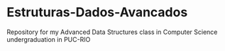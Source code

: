 # Estruturas-Dados-Avancados
Repository for my Advanced Data Structures class in Computer Science undergraduation in PUC-RIO
